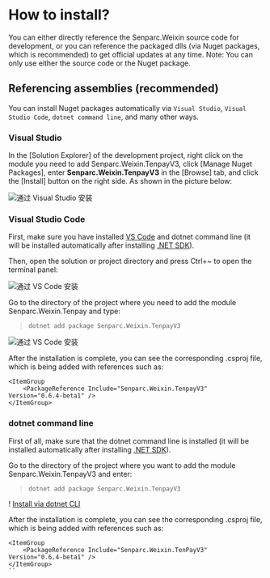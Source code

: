 # How to install?

You can either directly reference the Senparc.Weixin source code for development, or you can reference the packaged dlls (via Nuget packages, which is recommended) to get official updates at any time. Note: You can only use either the source code or the Nuget package.

## Referencing assemblies (recommended)

You can install Nuget packages automatically via `Visual Studio`, `Visual Studio Code`, `dotnet command line`, and many other ways.

### Visual Studio

In the [Solution Explorer] of the development project, right click on the module you need to add Senparc.Weixin.TenpayV3, click [Manage Nuget Packages], enter **Senparc.Weixin.TenpayV3** in the [Browse] tab, and click the [Install] button on the right side. As shown in the picture below:

![通过 Visual Studio 安装](https://sdk.weixin.senparc.com/Docs/TenPayV3/images/home-install-01.png)

### Visual Studio Code

First, make sure you have installed [VS Code](https://code.visualstudio.com/) and dotnet command line (it will be installed automatically after installing [.NET SDK](https://dotnet.microsoft.com/en-us/download)).

Then, open the solution or project directory and press Ctrl+~ to open the terminal panel:

![通过 VS Code 安装](https://sdk.weixin.senparc.com/Docs/TenPayV3/images/home-install-03.png)

Go to the directory of the project where you need to add the module Senparc.Weixin.Tenpay and type:

> ```
> dotnet add package Senparc.Weixin.TenpayV3
> ```

![通过 VS Code 安装](https://sdk.weixin.senparc.com/Docs/TenPayV3/images/home-install-04.png)

After the installation is complete, you can see the corresponding .csproj file, which is being added with references such as:

```
<ItemGroup
    <PackageReference Include="Senparc.Weixin.TenpayV3" Version="0.6.4-beta1" />
</ItemGroup>
```

### dotnet command line

First of all, make sure that the dotnet command line is installed (it will be installed automatically after installing [.NET SDK](https://dotnet.microsoft.com/en-us/download)).

Go to the directory of the project where you want to add the module Senparc.Weixin.TenpayV3 and enter:

> ```
> dotnet add package Senparc.Weixin.TenpayV3
> ```

! [Install via dotnet CLI](https://sdk.weixin.senparc.com/Docs/TenPayV3/images/home-install-02.png)

After the installation is complete, you can see the corresponding .csproj file, which is being added with references such as:

```
<ItemGroup
    <PackageReference Include="Senparc.Weixin.TenPayV3" Version="0.6.4-beta1" />
</ItemGroup>
``
```
